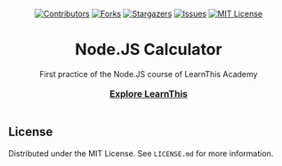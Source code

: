<!--
*** I'm using markdown "reference style" links for readability.
*** Reference links are enclosed in brackets [ ] instead of parentheses ( ).
*** See the bottom of this document for the declaration of the reference variables
*** for contributors-url, forks-url, etc. This is an optional, concise syntax you may use.
*** https://www.markdownguide.org/basic-syntax/#reference-style-links
-->
<div align="center">
  
  <a href="">[![Contributors][contributors-shield]][contributors-url]</a>
  <a href="">[![Forks][forks-shield]][forks-url]</a>
  <a href="">[![Stargazers][stars-shield]][stars-url]</a>
  <a href="">[![Issues][issues-shield]][issues-url]</a>
  <a href="">[![MIT License][license-shield]][license-url]</a>
</div>

<div align="center">
  <h1>Node.JS Calculator</h1>
  <p>
    First practice of the Node.JS course of LearnThis Academy
    <br />
    <br />
    <a style='font-size:16px' href="https://learnthisacademy.com" target='_blank'><strong>Explore LearnThis</strong></a>
    <br />
    <br />
  </p>

</div>

<!-- REQUERIMENTS>

<!-- OBJECTIVES -->

<!-- LICENSE -->

## License

Distributed under the MIT License. See `LICENSE.md` for more information.

<!-- MARKDOWN LINKS & IMAGES -->
<!-- https://www.markdownguide.org/basic-syntax/#reference-style-links -->

[contributors-shield]: https://img.shields.io/github/contributors/learnthisacademy/nodejs-template.svg?style=for-the-badge&color=92DCE5
[contributors-url]: https://github.com/learnthisacademy/nodejs-calculadora/graphs/contributors
[forks-shield]: https://img.shields.io/github/forks/learnthisacademy/nodejs-calculadora.svg?style=for-the-badge
[forks-url]: https://github.com/learnthisacademy/nodejs-calculadora/network/members
[stars-shield]: https://img.shields.io/github/stars/learnthisacademy/nodejs-calculadora.svg?style=for-the-badge
[stars-url]: https://github.com/learnthisacademy/nodejs-calculadora/stargazers
[issues-shield]: https://img.shields.io/github/issues/learnthisacademy/nodejs-calculadora.svg?style=for-the-badge
[issues-url]: https://github.com/learnthisacademy/nodejs-calculadora/issues
[license-shield]: https://img.shields.io/github/license/learnthisacademy/nodejs-calculadora.svg?style=for-the-badge
[license-url]: https://github.com/learnthisacademy/nodejs-calculadora/blob/main/LICENSE
[learnthis-url]: http://learnthisacademy.com/
[product-screenshot]: images/screenshot.png
